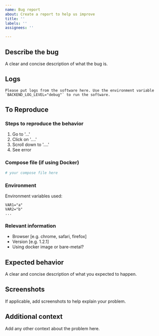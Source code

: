 ```yaml
---
name: Bug report
about: Create a report to help us improve
title: ''
labels: ''
assignees: ''

---
```


## Describe the bug
A clear and concise description of what the bug is.

## Logs
```
Please put logs from the software here. Use the environment variable `BACKEND_LOG_LEVEL="debug"` to run the software.
```

## To Reproduce
### Steps to reproduce the behavior
1. Go to '...'
2. Click on '....'
3. Scroll down to '....'
4. See error

### Compose file (if using Docker)
```yaml
# your compose file here
```

### Environment
Environment variables used:
```env
VAR1="a"
VAR2="b"
...
```

### Relevant information
- Browser [e.g. chrome, safari, firefox]
- Version [e.g. 1.2.1]
- Using docker image or bare-metal?

## Expected behavior
A clear and concise description of what you expected to happen.

## Screenshots
If applicable, add screenshots to help explain your problem.

## Additional context
Add any other context about the problem here.
